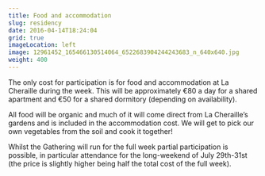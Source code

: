 ```yaml
---
title: Food and accommodation
slug: residency
date: 2016-04-14T18:24:04
grid: true
imageLocation: left
image: 12961452_165466130514064_6522683904244243683_n_640x640.jpg
weight: 400
---
```


The only cost for participation is for food and accommodation at La Cheraille during the week. This will be approximately €80 a day for a shared apartment and €50 for a shared dormitory (depending on availability).

All food will be organic and much of it will come direct from La Cheraille’s gardens and is included in the accommodation cost. We will get to pick our own vegetables from the soil and cook it together!

Whilst the Gathering will run for the full week partial participation is possible, in particular attendance for the long-weekend of July 29th-31st (the price is slightly higher being half the total cost of the full week).
